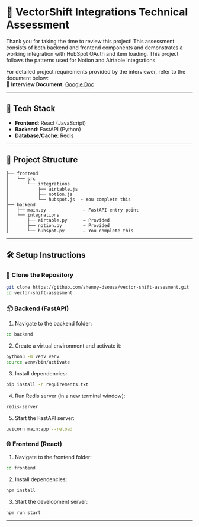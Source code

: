 # 🧠 VectorShift Integrations Technical Assessment

Thank you for taking the time to review this project! This assessment consists of both backend and frontend components and demonstrates a working integration with HubSpot OAuth and item loading. This project follows the patterns used for Notion and Airtable integrations.

For detailed project requirements provided by the interviewer, refer to the document below:  
📝 **Interview Document**: [Google Doc](https://drive.google.com/file/d/1rlHedvalR0021mlB9wSY9ddbTmH16Xxp/view?usp=drive_link)

---

## 🚀 Tech Stack

- **Frontend**: React (JavaScript)
- **Backend**: FastAPI (Python)
- **Database/Cache**: Redis

---

## 📁 Project Structure

```
├── frontend
│   └── src
│       └── integrations
│           ├── airtable.js
│           ├── notion.js
│           └── hubspot.js  ← You complete this
├── backend
│   ├── main.py              ← FastAPI entry point
│   └── integrations
│       ├── airtable.py      ← Provided
│       ├── notion.py        ← Provided
│       └── hubspot.py       ← You complete this
```

---

## 🛠️ Setup Instructions


### 🔁 Clone the Repository

```bash
git clone https://github.com/shenoy-dsouza/vector-shift-assesment.git
cd vector-shift-assesment
```

### 📦 Backend (FastAPI)

1. Navigate to the backend folder:

```bash
cd backend
```

2. Create a virtual environment and activate it:

```bash
python3 -m venv venv
source venv/bin/activate
```

3. Install dependencies:

```bash
pip install -r requirements.txt
```

4. Run Redis server (in a new terminal window):

```bash
redis-server
```

5. Start the FastAPI server:

```bash
uvicorn main:app --reload
```

### 🌐 Frontend (React)

1. Navigate to the frontend folder:

```bash
cd frontend
```

2. Install dependencies:

```bash
npm install
```

3. Start the development server:

```bash
npm run start
```

---

